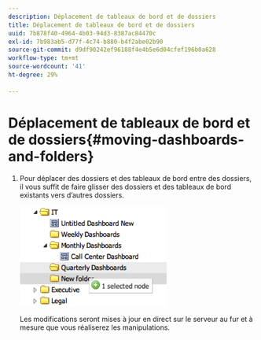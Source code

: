 ```yaml
---
description: Déplacement de tableaux de bord et de dossiers
title: Déplacement de tableaux de bord et de dossiers
uuid: 7b878f40-4964-4b03-94d3-8387ac84470c
exl-id: 7b983ab5-d77f-4c74-b880-b4f2abe02b90
source-git-commit: d9df90242ef96188f4e4b5e6d04cfef196b0a628
workflow-type: tm+mt
source-wordcount: '41'
ht-degree: 29%

---
```


# Déplacement de tableaux de bord et de dossiers{#moving-dashboards-and-folders}

1. Pour déplacer des dossiers et des tableaux de bord entre des dossiers, il vous suffit de faire glisser des dossiers et des tableaux de bord existants vers d’autres dossiers.

   ![](assets/move_folder.png)

   Les modifications seront mises à jour en direct sur le serveur au fur et à mesure que vous réaliserez les manipulations.
